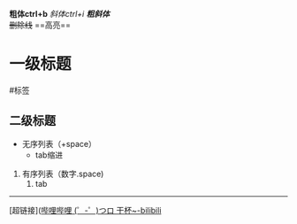 **粗体ctrl+b**
*斜体ctrl+i*
***粗斜体***  
~~删除线~~
==高亮==
# 一级标题
#标签
## 二级标题
+ 无序列表（+space）
	+ tab缩进
1. 有序列表（数字.space)
	1. tab
---
[超链接]([哔哩哔哩 (゜-゜)つロ 干杯~-bilibili](https://www.bilibili.com/)
